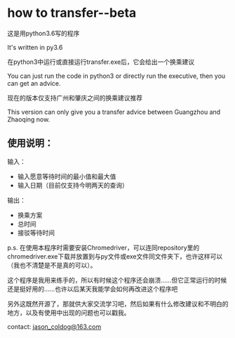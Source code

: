 # how to transfer--beta

这是用python3.6写的程序

It's written in py3.6

在python3中运行或直接运行transfer.exe后，它会给出一个换乘建议

You can just run the code in python3 or directly run the executive, then you can get an advice.

现在的版本仅支持广州和肇庆之间的换乘建议推荐

This version can only give you a transfer advice between Guangzhou and Zhaoqing now.

使用说明：
---------
输入：
+ 输入愿意等待时间的最小值和最大值
+ 输入日期（目前仅支持今明两天的查询）

输出：
+ 换乘方案
+ 总时间
+ 接驳等待时间


p.s. 在使用本程序时需要安装Chromedriver，可以连同repository里的chromedriver.exe下载并放置到与py文件或exe文件同文件夹下，也许这样可以（我也不清楚是不是真的可以）。

这个程序是我用来练手的，所以有时候这个程序还会崩溃……但它正常运行的时候还是挺好用的……也许以后某天我能学会如何再改进这个程序吧
     
另外这既然开源了，那就供大家交流学习吧，然后如果有什么修改建议和不明白的地方，以及有使用中出现的问题也可以戳我。

contact: jason_coldog@163.com
